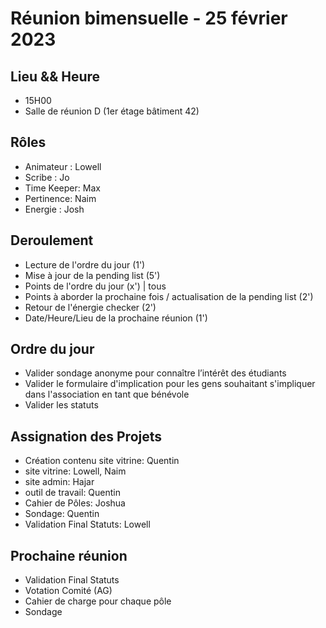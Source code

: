 # Réunion bimensuelle - 25 février 2023

## Lieu && Heure
- 15H00
- Salle de réunion D (1er étage bâtiment 42)

## Rôles
- Animateur : Lowell
- Scribe : Jo
- Time Keeper: Max
- Pertinence: Naim
- Energie : Josh

## Deroulement
- Lecture de l'ordre du jour (1')
- Mise à jour de la pending list (5')
- Points de l'ordre du jour (x') | tous
- Points à aborder la prochaine fois / actualisation de la pending list (2')
- Retour de l'énergie checker (2')
- Date/Heure/Lieu de la prochaine réunion (1')

## Ordre du jour

- Valider sondage anonyme pour connaître l’intérêt des étudiants
- Valider le formulaire d'implication pour les gens souhaitant s'impliquer dans l'association en tant que bénévole
- Valider les statuts

## Assignation des Projets

- Création contenu site vitrine: Quentin
- site vitrine: Lowell, Naim
- site admin: Hajar
- outil de travail: Quentin
- Cahier de Pôles: Joshua
- Sondage: Quentin
- Validation Final Statuts: Lowell

## Prochaine réunion
- Validation Final Statuts
- Votation Comité (AG)
- Cahier de charge pour chaque pôle
- Sondage







